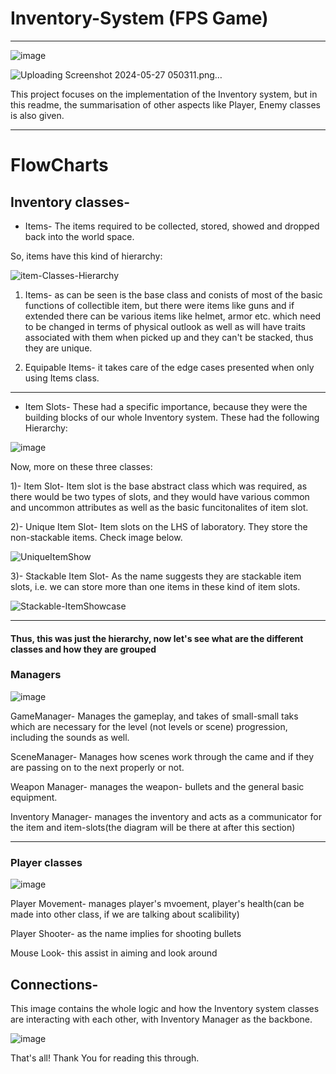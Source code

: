 
# Inventory-System (FPS Game)
----------------------------------------------------------

![image](https://github.com/Vimu-Sama/Vimarsh_Sharma_Inventory-System/assets/42619785/4e0e2d8c-2eb1-45d6-a371-6ff9f43e0f92)

![Uploading Screenshot 2024-05-27 050311.png…]()


This project focuses on the implementation of the Inventory system, but in this readme, the summarisation of other aspects like Player, Enemy classes is also given.

-------------------------------------------------------

# FlowCharts

## Inventory classes- 

- Items-  The items required to be collected, stored, showed and dropped back into the world space.

So, items have this kind of hierarchy:


![item-Classes-Hierarchy](https://github.com/Vimu-Sama/Vimarsh_Sharma_Inventory-System/assets/42619785/f5a4e362-00d0-431f-961a-ab563e809e98)


1) Items- as can be seen is the base class and conists of most of the basic functions of collectible item, but there were items like guns and if extended there can be various items like helmet, armor etc. which need to be changed in terms of physical outlook as well as will have traits associated with them when picked up and they can't be stacked, thus they are unique.

2) Equipable Items- it takes care of the edge cases presented when only using Items class.

-------------------------------------------------------------

-  Item Slots- These had a specific importance, because they were the building blocks of our whole Inventory system. These had the following Hierarchy:

  
![image](https://github.com/Vimu-Sama/Vimarsh_Sharma_Inventory-System/assets/42619785/dc746359-7b37-4837-811d-c681fd167151)



Now, more on these three classes:

1)- Item Slot- Item slot is the base abstract class which was required, as there would be two types of slots, and they would have various common and uncommon attributes as well as the basic funcitonalites of item slot.

2)- Unique Item Slot- Item slots on the LHS of laboratory. They store the non-stackable items. Check image below.

![UniqueItemShow](https://github.com/Vimu-Sama/Vimarsh_Sharma_Inventory-System/assets/42619785/60a6daa9-8754-40b2-8213-3a15ba483471)

3)- Stackable Item Slot- As the name suggests they are stackable item slots, i.e. we can store more than one items in these kind of item slots.

![Stackable-ItemShowcase](https://github.com/Vimu-Sama/Vimarsh_Sharma_Inventory-System/assets/42619785/85d548ab-c15e-43e3-a74e-1f923d63d51f)

______________________

#### Thus, this was just the hierarchy, now let's see what are the different classes and how they are grouped

### Managers

![image](https://github.com/Vimu-Sama/Vimarsh_Sharma_Inventory-System/assets/42619785/6fd3cafd-9ac8-4662-91ef-d28dba1165c9)

GameManager- Manages the gameplay, and takes of small-small taks which are necessary for the level (not levels or scene) progression, including the sounds as well.

SceneManager- Manages how scenes work through the came and if they are passing on to the next properly or not.

Weapon Manager- manages the weapon- bullets and the general basic equipment.

Inventory Manager- manages the inventory and acts as a communicator for the item and item-slots(the diagram will be there at after this section)
_______________________

### Player classes

![image](https://github.com/Vimu-Sama/Vimarsh_Sharma_Inventory-System/assets/42619785/debf57c7-055a-4e6f-9eed-4482bf030a69)

Player Movement- manages player's mvoement, player's health(can be made into other class, if we are talking about scalibility)

Player Shooter- as the name implies for shooting bullets

Mouse Look- this assist in aiming and look around


## Connections- 

This image contains the whole logic and how the Inventory system classes are interacting with each other, with Inventory Manager as the backbone.

![image](https://github.com/Vimu-Sama/Vimarsh_Sharma_Inventory-System/assets/42619785/27d5dd4e-c56b-4617-896e-adf99a2e7ba1)


That's all! Thank You for reading this through.
